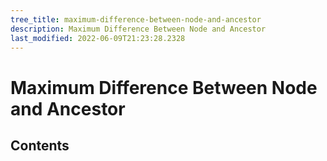```yaml
---
tree_title: maximum-difference-between-node-and-ancestor
description: Maximum Difference Between Node and Ancestor
last_modified: 2022-06-09T21:23:28.2328
---
```


# Maximum Difference Between Node and Ancestor

## Contents
